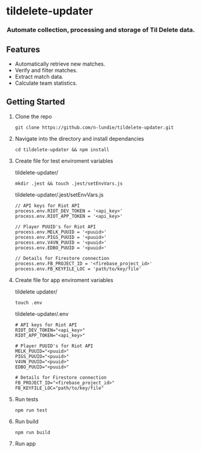 # tildelete-updater

<h3 align="center" size="2">Automate collection, processing and storage of Til Delete data.<h3>

## Features

- Automatically retrieve new matches.
- Verify and filter matches.
- Extract match data.
- Calculate team statistics.

## Getting Started

1. Clone the repo

   `git clone https://github.com/n-lundie/tildelete-updater.git`

2. Navigate into the directory and install dependancies

   `cd tildelete-updater && npm install`

3. Create file for test enviroment variables

   tildelete-updater/

   `mkdir .jest && touch .jest/setEnvVars.js`

   tildelete-updater/.jest/setEnvVars.js

   ```
   // API keys for Riot API
   process.env.RIOT_DEV_TOKEN = '<api_key>'
   process.env.RIOT_APP_TOKEN = '<api_key>'

   // Player PUUID's for Riot API
   process.env.MELK_PUUID = '<puuid>'
   process.env.PIGS_PUUID = '<puuid>'
   process.env.V4VN_PUUID = '<puuid>'
   process.env.EDBO_PUUID = '<puuid>'

   // Details for Firestore connection
   process.env.FB_PROJECT_ID = '<firebase_project_id>'
   process.env.FB_KEYFILE_LOC = 'path/to/key/file'
   ```

4. Create file for app enviroment variables

   tildelete updater/

   `touch .env`

   tildelete-updater/.env

   ```
   # API keys for Riot API
   RIOT_DEV_TOKEN="<api_key>"
   RIOT_APP_TOKEN="<api_key>"

   # Player PUUID's for Riot API
   MELK_PUUID="<puuid>"
   PIGS_PUUID="<puuid>"
   V4VN_PUUID="<puuid>"
   EDBO_PUUID="<puuid>"

   # Details for Firestore connection
   FB_PROJECT_ID="<firebase_project_id>"
   FB_KEYFILE_LOC="path/to/key/file"
   ```

5. Run tests

   `npm run test`

6. Run build

   `npm run build`

7. Run app
